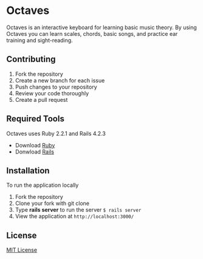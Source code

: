 # Octaves

Octaves is an interactive keyboard for learning basic music theory. By using Octaves you can learn scales, chords, basic songs, and practice ear training and sight-reading.

## Contributing

1.	Fork the repository
2.	Create a new branch for each issue 
3.	Push changes to your repository
4.	Review your code thoroughly
5.	Create a pull request


## Required Tools
Octaves uses Ruby 2.2.1 and Rails 4.2.3

* Download [Ruby](https://www.ruby-lang.org/en/downloads/)
* Donwload [Rails](http://rubyonrails.org/download/)

## Installation 
To run the application locally

1. Fork the repository 
2. Clone your fork with git clone
3. Type **rails server** to run the server 
``` $ rails server ```
4. View the application at `http://localhost:3000/`

## License

[MIT License](https://opensource.org/licenses/MIT)


